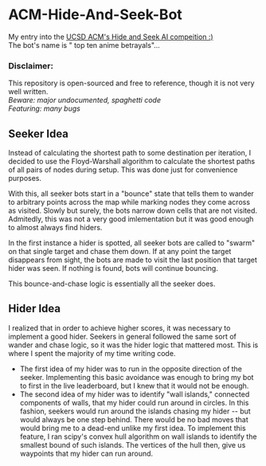 # ACM-Hide-And-Seek-Bot
My entry into the [UCSD ACM's Hide and Seek AI compeition :)](https://ai.acmucsd.com/tournaments/a0Zlpa/ranks)\
The bot's name is "	top ten anime betrayals"...

### Disclaimer:
This repository is open-sourced and free to reference, though it is not very well written.\
*Beware: major undocumented, spaghetti code*\
*Featuring: many bugs*

## Seeker Idea
Instead of calculating the shortest path to some destination per iteration, I decided to use the Floyd-Warshall algorithm to calculate the shortest paths of all pairs of nodes during setup. This was done just for convenience purposes.

With this, all seeker bots start in a "bounce" state that tells them to wander to arbitrary points across the map while marking nodes they come across as visited. Slowly but surely, the bots narrow down cells that are not visited. Admitedly, this was not a very good imlementation but it was good enough to almost always find hiders.

In the first instance a hider is spotted, all seeker bots are called to "swarm" on that single target and chase them down. If at any point the target disappears from sight, the bots are made to visit the last position that target hider was seen. If nothing is found, bots will continue bouncing.

This bounce-and-chase logic is essentially all the seeker does.

## Hider Idea
I realized that in order to achieve higher scores, it was necessary to implement a good hider. Seekers in general followed the same sort of wander and chase logic, so it was the hider logic that mattered most. This is where I spent the majority of my time writing code.

* The first idea of my hider was to run in the opposite direction of the seeker. Implementing this basic avoidance was enough to bring my bot to first in the live leaderboard, but I knew that it would not be enough.
* The second idea of my hider was to identify "wall islands," connected components of walls, that my hider could run around in circles. In this fashion, seekers would run around the islands chasing my hider -- but would always be one step behind. There would be no bad moves that would bring me to a dead-end unlike my first idea. To implement this feature, I ran scipy's convex hull algorithm on wall islands to identify the smallest bound of such islands. The vertices of the hull then, give us waypoints that my hider can run around.

